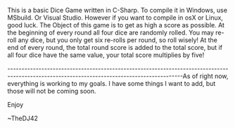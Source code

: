 This is a basic Dice Game written in C-Sharp.
To compile it in Windows, use MSbuild. Or Visual Studio.
However if you want to compile in osX or Linux, good luck.
The Object of this game is to get as high a score as possible. 
At the beginning of every round all four dice are randomly rolled.
You may re-roll any dice, but you only get six re-rolls per round, so roll wisely!
At the end of every round, the total round score is added to the total score, but if all four dice have the same value, your total score multiplies by five!

--------------------------------------------------------------------------------------------------------------------------------------------As of right now, everything is working to my goals. I have some things I want to add, but those will not be coming soon. 

Enjoy

~TheDJ42

